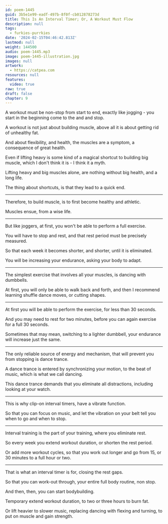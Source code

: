 ```yaml
---
id: poem-1445
guid: 3b5e1e99-eadf-497b-8f0f-cb012878273d
title: This Is An Interval Timer; Or, A Workout Must Flow
description: null
tags:
  - furkies-purrkies
date: '2024-02-15T04:46:42.813Z'
lastmod: null
weight: 144500
audio: poem-1445.mp3
image: poem-1445-illustration.jpg
images: null
artwork:
  - https://catpea.com
resources: null
features:
  video: true
raw: true
draft: false
chapter: 9
---
```


A workout must be non-stop from start to end,
exactly like jogging - you start in the beginning come to the and and stop.

A workout is not just about building muscle,
above all it is about getting rid of unhealthy fat.

And about flexibility, and health,
the muscles are a symptom, a consequence of great health.

Even if lifting heavy is some kind of a magical shortcut to building big muscle,
which I don't think it is - I think it a myth.

Lifting heavy and big muscles alone,
are nothing without big health, and a long life.

The thing about shortcuts,
is that they lead to a quick end.

---

Therefore, to build muscle,
is to first become healthy and athletic.

Muscles ensue,
from a wise life.

---

But like joggers,
at first, you won't be able to perform a full exercise.

You will have to stop and rest,
and that rest period must be precisely measured.

So that each week it becomes shorter, and shorter,
until it is eliminated.

You will be increasing your endurance,
asking your body to adapt.

---

The simplest exercise that involves all your muscles,
is dancing with dumbbells.

At first, you will only be able to walk back and forth,
and then I recommend learning shuffle dance moves, or cutting shapes.

---

At first you will be able to perform the exercise,
for less than 30 seconds.

And you may need to rest for two minutes,
before you can again exercise for a full 30 seconds.

Sometimes that may mean,
switching to a lighter dumbbell, your endurance will increase just the same.

---

The only reliable source of energy and mechanism,
that will prevent you from stopping is dance trance.

A dance trance is entered by synchronizing your motion,
to the beat of music, which is what we call dancing.

This dance trance demands that you eliminate all distractions,
including looking at your watch.

---

This is why clip-on interval timers,
have a vibrate function.

So that you can focus on music,
and let the vibration on your belt tell you when to go and when to stop.

---

Interval training is the part of your training,
where you eliminate rest.

So every week you extend workout duration,
or shorten the rest period.

Or add more workout cycles,
so that you work out longer and go from 15, or 30 minutes to a full hour or two.

---

That is what an interval timer is for,
closing the rest gaps.

So that you can work-out through,
your entire full body routine, non stop.

And then, then,
you can start bodybuilding.

Temporary extend workout duration,
to two or three hours to burn fat.

Or lift heavier to slower music, replacing dancing with flexing and turning,
to put on muscle and gain strength.
